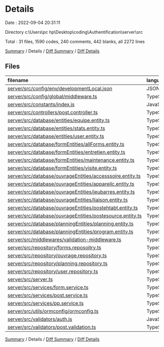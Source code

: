 # Details

Date : 2022-09-04 20:31:11

Directory c:\\Users\\pc hp\\Desktop\\coding\\Authentification\\server\\src

Total : 31 files,  1590 codes, 240 comments, 442 blanks, all 2272 lines

[Summary](results.md) / Details / [Diff Summary](diff.md) / [Diff Details](diff-details.md)

## Files
| filename | language | code | comment | blank | total |
| :--- | :--- | ---: | ---: | ---: | ---: |
| [server/src/config/env/developmentLocal.json](/server/src/config/env/developmentLocal.json) | JSON | 22 | 0 | 4 | 26 |
| [server/src/config/global/middleware.ts](/server/src/config/global/middleware.ts) | TypeScript | 15 | 11 | 5 | 31 |
| [server/src/constants/index.js](/server/src/constants/index.js) | JavaScript | 9 | 0 | 2 | 11 |
| [server/src/controllers/post.controller.ts](/server/src/controllers/post.controller.ts) | TypeScript | 145 | 0 | 33 | 178 |
| [server/src/database/entities/equipe.entity.ts](/server/src/database/entities/equipe.entity.ts) | TypeScript | 31 | 11 | 6 | 48 |
| [server/src/database/entities/stats.entity.ts](/server/src/database/entities/stats.entity.ts) | TypeScript | 0 | 0 | 1 | 1 |
| [server/src/database/entities/user.entity.ts](/server/src/database/entities/user.entity.ts) | TypeScript | 30 | 12 | 5 | 47 |
| [server/src/database/formEntities/allForms.entity.ts](/server/src/database/formEntities/allForms.entity.ts) | TypeScript | 29 | 1 | 12 | 42 |
| [server/src/database/formEntities/entretien.entity.ts](/server/src/database/formEntities/entretien.entity.ts) | TypeScript | 45 | 0 | 19 | 64 |
| [server/src/database/formEntities/maintenance.entity.ts](/server/src/database/formEntities/maintenance.entity.ts) | TypeScript | 21 | 0 | 3 | 24 |
| [server/src/database/formEntities/visite.entity.ts](/server/src/database/formEntities/visite.entity.ts) | TypeScript | 21 | 0 | 3 | 24 |
| [server/src/database/ouvrageEntities/accesssoire.entity.ts](/server/src/database/ouvrageEntities/accesssoire.entity.ts) | TypeScript | 52 | 12 | 21 | 85 |
| [server/src/database/ouvrageEntities/appareilc.entity.ts](/server/src/database/ouvrageEntities/appareilc.entity.ts) | TypeScript | 80 | 11 | 35 | 126 |
| [server/src/database/ouvrageEntities/jeubarres.entity.ts](/server/src/database/ouvrageEntities/jeubarres.entity.ts) | TypeScript | 60 | 12 | 24 | 96 |
| [server/src/database/ouvrageEntities/liaison.entity.ts](/server/src/database/ouvrageEntities/liaison.entity.ts) | TypeScript | 77 | 11 | 34 | 122 |
| [server/src/database/ouvrageEntities/postehtabt.entity.ts](/server/src/database/ouvrageEntities/postehtabt.entity.ts) | TypeScript | 70 | 11 | 30 | 111 |
| [server/src/database/ouvrageEntities/postesource.entity.ts](/server/src/database/ouvrageEntities/postesource.entity.ts) | TypeScript | 74 | 11 | 32 | 117 |
| [server/src/database/planningEntities/planning.entity.ts](/server/src/database/planningEntities/planning.entity.ts) | TypeScript | 30 | 11 | 7 | 48 |
| [server/src/database/planningEntities/program.entity.ts](/server/src/database/planningEntities/program.entity.ts) | TypeScript | 47 | 5 | 14 | 66 |
| [server/src/middlewares/validation-middleware.ts](/server/src/middlewares/validation-middleware.ts) | TypeScript | 10 | 0 | 4 | 14 |
| [server/src/repository/forms.reposoitry.ts](/server/src/repository/forms.reposoitry.ts) | TypeScript | 14 | 0 | 9 | 23 |
| [server/src/repository/ouvrage.repository.ts](/server/src/repository/ouvrage.repository.ts) | TypeScript | 25 | 0 | 13 | 38 |
| [server/src/repository/planning.repository.ts](/server/src/repository/planning.repository.ts) | TypeScript | 13 | 0 | 7 | 20 |
| [server/src/repository/user.repository.ts](/server/src/repository/user.repository.ts) | TypeScript | 5 | 0 | 3 | 8 |
| [server/src/server.ts](/server/src/server.ts) | TypeScript | 35 | 2 | 8 | 45 |
| [server/src/services/form.service.ts](/server/src/services/form.service.ts) | TypeScript | 249 | 10 | 25 | 284 |
| [server/src/services/post.service.ts](/server/src/services/post.service.ts) | TypeScript | 133 | 2 | 20 | 155 |
| [server/src/services/pp.service.ts](/server/src/services/pp.service.ts) | TypeScript | 190 | 83 | 40 | 313 |
| [server/src/utils/ormconfig/ormconfig.ts](/server/src/utils/ormconfig/ormconfig.ts) | TypeScript | 4 | 0 | 0 | 4 |
| [server/src/validators/auth.js](/server/src/validators/auth.js) | JavaScript | 34 | 4 | 10 | 48 |
| [server/src/validators/post.validation.ts](/server/src/validators/post.validation.ts) | TypeScript | 20 | 20 | 13 | 53 |

[Summary](results.md) / Details / [Diff Summary](diff.md) / [Diff Details](diff-details.md)